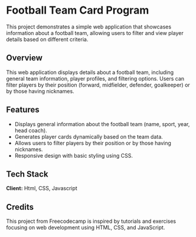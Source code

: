 # Football Team Card Program

This project demonstrates a simple web application that showcases information about a football team, allowing users to filter and view player details based on different criteria.


## Overview

This web application displays details about a football team, including general team information, player profiles, and filtering options. Users can filter players by their position (forward, midfielder, defender, goalkeeper) or by those having nicknames.


## Features

- Displays general information about the football team (name, sport, year, head coach).
- Generates player cards dynamically based on the team data.
- Allows users to filter players by their position or by those having nicknames.
- Responsive design with basic styling using CSS.


## Tech Stack

**Client:** Html, CSS, Javascript


## Credits

This project from Freecodecamp is inspired by tutorials and exercises focusing on web development using HTML, CSS, and JavaScript.